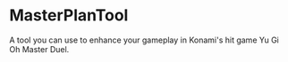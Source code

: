 # MasterPlanTool
A tool you can use to enhance your gameplay in Konami's hit game Yu Gi Oh Master Duel.
